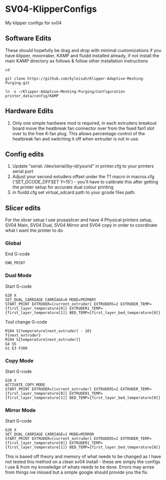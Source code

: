 # SV04-KlipperConfigs
My klipper configs for sv04

## Software Edits
These should hopefully be drag and drop with minimal customizations if you have klipper, moonraker, KAMP and fluidd installed already, if not install the main KAMP directory as follows & follow other installation instructions

```
cd

git clone https://github.com/kyleisah/Klipper-Adaptive-Meshing-Purging.git

ln -s ~/Klipper-Adaptive-Meshing-Purging/Configuration printer_data/config/KAMP
```

## Hardware Edits
1. Only one simple hardware mod is required, in each extruders breakout board move the heatbreak fan connector over from the fixed fan1 slot over to the free K-fan plug. This allows percentage control of the heatbreak fan and switching it off when extruder is not in use.
   
## Config edits

1. Update "serial: /dev/serial/by-id/yourid" in printer.cfg to your printers serial port
2. Adjust your second extuders offset under the T1 macro in macros.cfg ('SET_GCODE_OFFSET Y=15') - you'll have to calibrate this after getting the printer setup for accurate dual colour printing
3. in fluidd.cfg set virtual_sdcard path to your gcode files path.

## Slicer edits
For the slicer setup I use prusaslicer and have 4 Physical printers setup, SV04 Main, SV04 Dual, SV04 Mirror and SV04 copy in order to coordinate what I want the printer to do
### Global
End G-code
```
END_PRINT
```

### Dual Mode
Start G-code
```
G28 X 
SET_DUAL_CARRIAGE CARRIAGE=0 MODE=PRIMARY 
START_PRINT EXTRUDER=[current_extruder] EXTRUDERS=2 EXTRUDER_TEMP={first_layer_temperature[0]} EXTRUDER1_TEMP={first_layer_temperature[1]} BED_TEMP={first_layer_bed_temperature[0]}
```
Tool change G-code
```
M104 S{temperature[next_extruder] - 10}
T{next_extruder}
M104 S{temperature[next_extruder]}
G4 S5
G1 E3 F300
```

### Copy Mode
Start G-code
```
G28 X 
ACTIVATE_COPY_MODE
START_PRINT EXTRUDER=[current_extruder] EXTRUDERS=2 EXTRUDER_TEMP={first_layer_temperature[0]} EXTRUDER1_TEMP={first_layer_temperature[1]} BED_TEMP={first_layer_bed_temperature[0]}
```

### Mirror Mode
Start G-code
```
G28 X 
SET_DUAL_CARRIAGE CARRIAGE=1 MODE=MIRROR 
START_PRINT EXTRUDER=[current_extruder] EXTRUDERS=2 EXTRUDER_TEMP={first_layer_temperature[0]} EXTRUDER1_TEMP={first_layer_temperature[1]} BED_TEMP={first_layer_bed_temperature[0]}
```

This is based off theory and memory of what needs to be changed as I have not tested this method on a clean sv04 install - these are simply the configs I use & from my knowledge of whats needs to be done. Errors may arrise from things ive missed but a simple google should provide you the fix.



